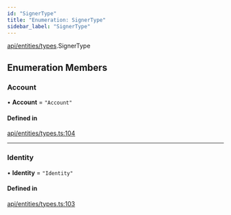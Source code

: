 ```yaml
---
id: "SignerType"
title: "Enumeration: SignerType"
sidebar_label: "SignerType"
---
```


[api/entities/types](../../../../../modules/API/Entities/Types/Types.md).SignerType

## Enumeration Members

### Account

• **Account** = ``"Account"``

#### Defined in

[api/entities/types.ts:104](https://github.com/PolymeshAssociation/polymesh-sdk/blob/654b99c8d/src/api/entities/types.ts#L104)

___

### Identity

• **Identity** = ``"Identity"``

#### Defined in

[api/entities/types.ts:103](https://github.com/PolymeshAssociation/polymesh-sdk/blob/654b99c8d/src/api/entities/types.ts#L103)
